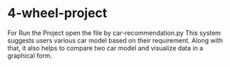 # 4-wheel-project

For Run the Project open the file by car-recommendation.py 
This system suggests users various car model based on their requirement. Along with that, it also helps to compare two car model and visualize data in a graphical form.
